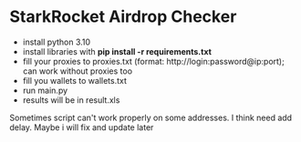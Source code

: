 # StarkRocket Airdrop Checker

 - install python 3.10
 - install libraries with <b>pip install -r requirements.txt</b>
 - fill your proxies to proxies.txt (format: http://login:password@ip:port); can work without proxies too
 - fill you wallets to wallets.txt
 - run main.py
 - results will be in result.xls

 Sometimes script can't work properly on some addresses. 
 I think need add delay. 
 Maybe i will fix and update later
